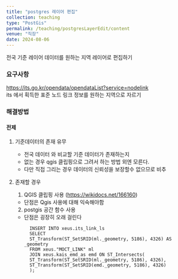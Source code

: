 ```yaml
---
title: "postgres 레이어 편집"
collection: teaching
type: "PostGis"
permalink: /teaching/postgresLayerEdit/content
venue: "직장"
date: 2024-08-06
---
```

전국 기준 레이어 데이터를 원하는 지역 레이어로 편집하기

### 요구사항
https://its.go.kr/opendata/opendataList?service=nodelink <br>
its 에서 획득한 표준 노드 링크 정보를 원하는 지역으로 자르기

### 해결방법
#### 전제
1. 기준데이터의 존재 유무
   - 전국 데이터 와 비교할 기준 데이터가 존재하는지
   - 없는 경우 qgis 클립핑으로 그려서 하는 방법 외엔 모른다.
   - 다만 직접 그리는 경우 데이터의 신뢰성을 보장할수 없으므로 비추

2. 존재할 경우
   1. QGIS 클립핑 사용 (https://wikidocs.net/166160)
   - 단점은 Qgis 사용에 대해 익숙해야함

   2. postgis 공간 함수 사용
   - 단점은 굉장히 오래 걸린다
     ```postgresql
       INSERT INTO xeus.its_link_ls 
       SELECT
       ST_Transform(ST_SetSRID(ml._geometry, 5186), 4326) AS _geometry
       FROM xeus."MOCT_LINK" ml
       JOIN xeus.kais_emd_as emd ON ST_Intersects(
       ST_Transform(ST_SetSRID(ml._geometry, 5186), 4326),
       ST_Transform(ST_SetSRID(emd._geometry, 5186), 4326)
       );
     ```
